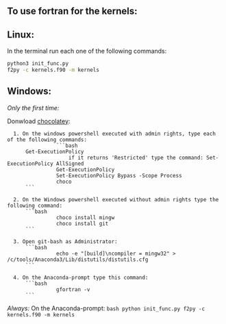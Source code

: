 ## To use fortran for the kernels:

## Linux:
In the terminal run each one of the following commands: 
```bash
python3 init_func.py
f2py -c kernels.f90 -m kernels
```
	
## Windows:
*Only the first time:*

Donwload [chocolatey](https://chocolatey.org/install):

      1. On the windows powershell executed with admin rights, type each of the following commands: 
					```bash
          Get-ExecutionPolicy
						if it returns 'Restricted' type the command: Set-ExecutionPolicy AllSigned
	 				Get-ExecutionPolicy
					Set-ExecutionPolicy Bypass -Scope Process
	 				choco
          ```

      2. On the Windows powershell executed without admin rights type the following command: 
          ```bash
					choco install mingw
					choco install git
          ```
					
      3. Open git-bash as Administrator:
          ```bash
					echo -e "[build]\ncompiler = mingw32" > /c/tools/Anaconda3/Lib/distutils/distutils.cfg
          ```

      4. On the Anaconda-prompt type this command: 
          ```bash
					gfortran -v
          ```
          
*Always:*
On the Anaconda-prompt:
      ```bash
			python init_func.py
			f2py -c kernels.f90 -m kernels 
      ```
